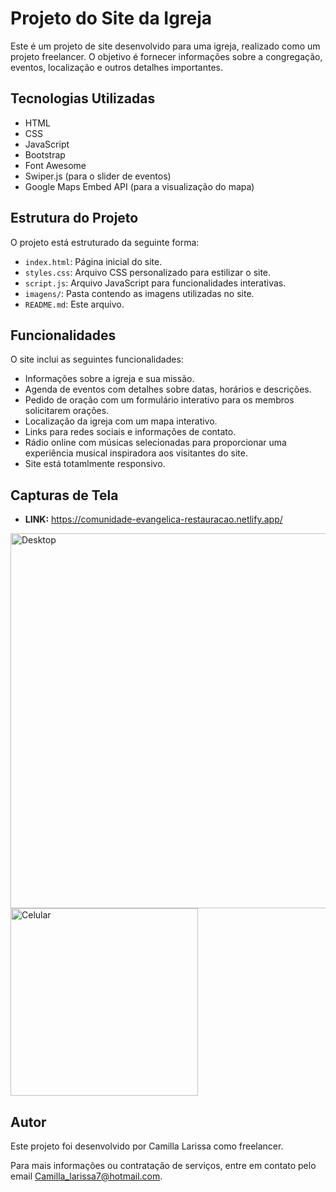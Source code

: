 # Projeto do Site da Igreja

Este é um projeto de site desenvolvido para uma igreja, realizado como um projeto freelancer. O objetivo é fornecer informações sobre a congregação, eventos, localização e outros detalhes importantes.

## Tecnologias Utilizadas

- HTML
- CSS
- JavaScript
- Bootstrap
- Font Awesome
- Swiper.js (para o slider de eventos)
- Google Maps Embed API (para a visualização do mapa)

## Estrutura do Projeto

O projeto está estruturado da seguinte forma:

- `index.html`: Página inicial do site.
- `styles.css`: Arquivo CSS personalizado para estilizar o site.
- `script.js`: Arquivo JavaScript para funcionalidades interativas.
- `imagens/`: Pasta contendo as imagens utilizadas no site.
- `README.md`: Este arquivo.

## Funcionalidades

O site inclui as seguintes funcionalidades:

- Informações sobre a igreja e sua missão.
- Agenda de eventos com detalhes sobre datas, horários e descrições.
- Pedido de oração com um formulário interativo para os membros solicitarem orações.
- Localização da igreja com um mapa interativo.
- Links para redes sociais e informações de contato.
- Rádio online com músicas selecionadas para proporcionar uma experiência musical inspiradora aos visitantes do site.
- Site está totamlmente responsivo.

## Capturas de Tela

- **LINK:** https://comunidade-evangelica-restauracao.netlify.app/

<img src="https://github.com/camillalarissa/site-igreja/assets/115382914/91556bc4-8829-45e4-8da4-1441f1b9f192" alt="Desktop" width="600">


<img src="https://github.com/camillalarissa/site-igreja/assets/115382914/d07cfb58-bc9e-4083-aae8-76f5dfa139ec" alt="Celular" width="300">

## Autor

Este projeto foi desenvolvido por Camilla Larissa como freelancer.

Para mais informações ou contratação de serviços, entre em contato pelo email Camilla_larissa7@hotmail.com.
